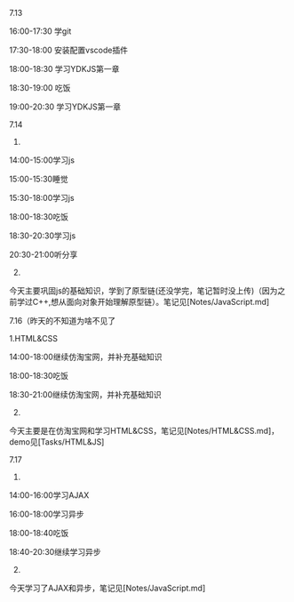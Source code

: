 7.13

16:00-17:30 学git

17:30-18:00 安装配置vscode插件

18:00-18:30 学习YDKJS第一章

18:30-19:00 吃饭

19:00-20:30 学习YDKJS第一章

7.14

1.

14:00-15:00学习js

15:00-15:30睡觉

15:30-18:00学习js

18:00-18:30吃饭

18:30-20:30学习js

20:30-21:00听分享

2.

今天主要巩固js的基础知识，学到了原型链(还没学完，笔记暂时没上传)（因为之前学过C++,想从面向对象开始理解原型链）。笔记见[Notes/JavaScript.md]



7.16（昨天的不知道为啥不见了

1.HTML&CSS

14:00-18:00继续仿淘宝网，并补充基础知识

18:00-18:30吃饭

18:30-21:00继续仿淘宝网，并补充基础知识

2.

今天主要是在仿淘宝网和学习HTML&CSS，笔记见[Notes/HTML&CSS.md]，demo见[Tasks/HTML&JS]



7.17

1.

14:00-16:00学习AJAX

16:00-18:00学习异步

18:00-18:40吃饭

18:40-20:30继续学习异步

2.

今天学习了AJAX和异步，笔记见[Notes/JavaScript.md]